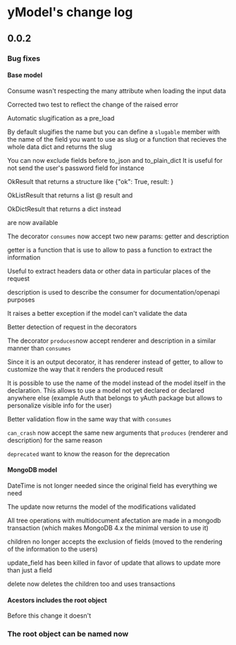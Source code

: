 # yModel's change log
## 0.0.2
### Bug fixes
#### Base model
Consume wasn't respecting the many attribute when loading the input data

Corrected two test to reflect the change of the raised error

Automatic slugification as a pre_load

By default slugifies the name but you can define a ```slugable``` member with the name of the field you want to use as slug or a function that recieves the whole data dict and returns the slug

You can now exclude fields before to_json and to_plain_dict
It is useful for not send the user's password field for instance

OkResult that returns a structure like {"ok": True, result: <your result>}

OkListResult that returns a list @ result and

OkDictResult that returns a dict instead

are now available

The decorator ```consumes``` now accept two new params: getter and description

getter is a function that is use to allow to pass a function to extract the information

Useful to extract headers data or other data in particular places of the request

description is used to describe the consumer for documentation/openapi purposes

It raises a better exception if the model can't validate the data

Better detection of request in the decorators

The decorator ```produces```now accept renderer and description in a similar manner than ```consumes```

Since it is an output decorator, it has renderer instead of getter, to allow to customize the way that it renders the produced result

It is possible to use the name of the model instead of the model itself in the declaration. This allows to use a model not yet declared or declared anywhere else (example Auth that belongs to yAuth package but allows to personalize visible info for the user)

Better validation flow in the same way that with ```consumes```

```can_crash``` now accept the same new arguments that ```produces``` (renderer and description) for the same reason

```deprecated``` want to know the reason for the deprecation

#### MongoDB model
DateTime is not longer needed since the original field has everything we need

The update now returns the model of the modifications validated

All tree operations with multidocument afectation are made in a mongodb transaction (which makes MongoDB 4.x the minimal version to use it)

children no longer accepts the exclusion of fields (moved to the rendering of the information to the users)

update_field has been killed in favor of update that allows to update more than just a field

delete now deletes the children too and uses transactions

#### Acestors includes the root object
Before this change it doesn't

### The root object can be named now
